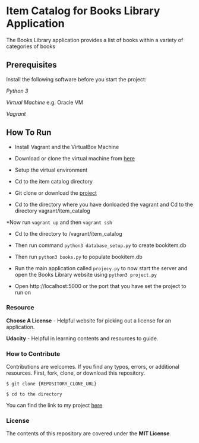 # Item Catalog for Books Library Application

The Books Library application provides a list of books within a variety of categories of books

## Prerequisites

Install the following software before you start the project:

*Python 3*

*Virtual Machine* e.g. Oracle VM

*Vagrant*

## How To Run

* Install Vagrant and the VirtualBox Machine

* Download or clone the virtual machine from [here](https://github.com/udacity/fullstack-nanodegree-vm)

* Setup the virtual environment

* Cd to the item catalog directory

* Git clone or download the [project](https://github.com/ednasawe/item_catalog.git)

* Cd to the directory where you have donloaded the vagrant and Cd to the directory vagrant/item_catalog

*Now run `vagrant up` and then `vagrant ssh`

* Cd to the directory to /vagrant/item_catalog

* Then run command `python3 database_setup.py` to create bookitem.db

* Then run `python3 books.py` to populate bookitem.db 

* Run the main application called `projecy.py` to now start the server and open the Books Library website using `python3 project.py`

* Open http://localhost:5000 or the port that you have set the project to run on

### Resource

**Choose A License** - Helpful website for picking out a license for an application.

**Udacity** - Helpful in learning contents and resources to guide.


### How to Contribute

Contributions are welcomes. If you find any typos, errors, or additional resources. First, fork, clone, or download this repository.

```
$ git clone {REPOSITORY_CLONE_URL}

$ cd to the directory
```

You can find the link to my project [here](https://mybookscatalog.herokuapp.com/)

### License

The contents of this repository are covered under the **MIT License**.


